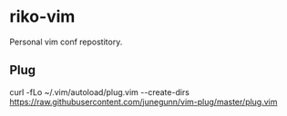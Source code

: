 riko-vim
========

Personal vim conf repostitory.

Plug
----

  curl -fLo ~/.vim/autoload/plug.vim --create-dirs https://raw.githubusercontent.com/junegunn/vim-plug/master/plug.vim
